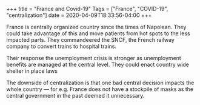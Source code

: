 +++
title = "France and Covid-19"
Tags = ["France", "COVID-19", "centralization"]
date = 2020-04-09T18:33:56-04:00
+++

France is centrally organized country since the times of Napolean. They could
take advantage of this and move patients from hot spots to the less impacted parts.
They commandeered the SNCF, the French railway company to convert trains to hospital trains.

Their response the unemployment crisis is stronger as unemployment benefits are 
managed at the central level. They could enact country wide shelter in place laws

The downside of centralization is that one bad central decision impacts the whole country
— for e.g. France does not have a stockpile of masks as the central government in
the past deemed it unnecessary.
